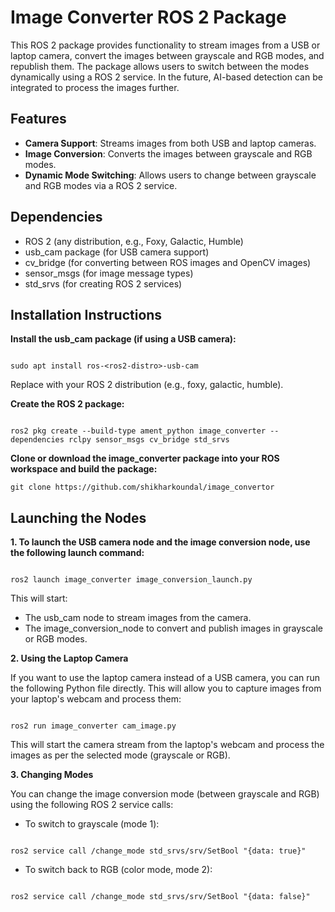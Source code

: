 # Image Converter ROS 2 Package

This ROS 2 package provides functionality to stream images from a USB or laptop camera, convert the images between grayscale and RGB modes, and republish them.
The package allows users to switch between the modes dynamically using a ROS 2 service. In the future, AI-based detection can be integrated to process the images further.

## Features
  - **Camera Support**: Streams images from both USB and laptop cameras.
  - **Image Conversion**: Converts the images between grayscale and RGB modes.
  - **Dynamic Mode Switching**: Allows users to change between grayscale and RGB modes via a ROS 2 service.

## Dependencies

  - ROS 2 (any distribution, e.g., Foxy, Galactic, Humble)
  - usb_cam package (for USB camera support)
  - cv_bridge (for converting between ROS images and OpenCV images)
  - sensor_msgs (for image message types)
  - std_srvs (for creating ROS 2 services)

## Installation Instructions

**Install the usb_cam package (if using a USB camera):**

```

sudo apt install ros-<ros2-distro>-usb-cam

```
Replace <ros2-distro> with your ROS 2 distribution (e.g., foxy, galactic, humble).

**Create the ROS 2 package:**

```

ros2 pkg create --build-type ament_python image_converter --dependencies rclpy sensor_msgs cv_bridge std_srvs

```

**Clone or download the image_converter package into your ROS workspace and build the package:**

```
git clone https://github.com/shikharkoundal/image_convertor
```


## Launching the Nodes

**1. To launch the USB camera node and the image conversion node, use the following launch command:**

```

ros2 launch image_converter image_conversion_launch.py

```

This will start:

  - The usb_cam node to stream images from the camera.
  - The image_conversion_node to convert and publish images in grayscale or RGB modes.

**2. Using the Laptop Camera**

If you want to use the laptop camera instead of a USB camera, you can run the following Python file directly. This will allow you to capture images from your laptop's webcam and process them:

```

ros2 run image_converter cam_image.py

```

This will start the camera stream from the laptop's webcam and process the images as per the selected mode (grayscale or RGB).


**3. Changing Modes**

You can change the image conversion mode (between grayscale and RGB) using the following ROS 2 service calls:

- To switch to grayscale (mode 1):


```

ros2 service call /change_mode std_srvs/srv/SetBool "{data: true}"

```

- To switch back to RGB (color mode, mode 2):
  
```

ros2 service call /change_mode std_srvs/srv/SetBool "{data: false}"

```
